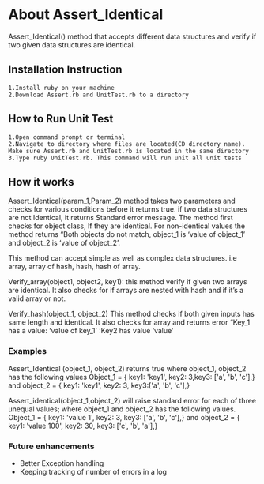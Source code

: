 
# About Assert_Identical 

Assert_Identical() method that accepts different data structures and verify if two given data structures are identical. 

## Installation Instruction
	1.Install ruby on your machine
	2.Download Assert.rb and UnitTest.rb to a directory
	
## How to Run Unit Test

	1.Open command prompt or terminal
	2.Navigate to directory where files are located(CD directory name). Make sure Assert.rb and UnitTest.rb is located in the same directory
	3.Type ruby UnitTest.rb. This command will run unit all unit tests 
 
## How it works
Assert_Identical(param_1,Param_2) method takes two parameters and checks for various conditions before it returns true. if two data structures are not Identical, it returns Standard error message. The method first checks for object class, If they are identical. For non-identical values the method returns “Both objects do not match, object_1 is ‘value of object_1’ and object_2 is ‘value of object_2’.

This method can accept simple as well as complex data structures. i.e array, array of hash, hash, hash of array.

Verify_array(object1, object2, key1): this method verify if given two arrays are identical. It also checks for if arrays are nested with hash and if it’s a valid array or not.

Verify_hash(object_1, object_2) This method checks if both given inputs has same length and identical. It also checks for array and returns error “Key_1 has a value: ‘value of key_1’ :Key2 has value ‘value’

### Examples 

 Assert_Identical (object_1, object_2) returns true where  object_1, object_2 has the following values
 	Object_1 = { key1: 'key1', key2: 3,key3: ['a', 'b', 'c'],}
 	and 
	object_2 = {  key1: 'key1',  key2: 3,  key3:['a', 'b', 'c'],}


 Assert_identical(object_1,object_2) will raise standard error for each of three unequal values; where object_1 and object_2 has the following values.
	Object_1 = { key1: 'value 1',  key2: 3,  key3: ['a', 'b', 'c'],}
 	and 
	object_2 = {  key1: 'value 100',  key2: 30,  key3: ['c', 'b', 'a'],}


### Future enhancements 
 - Better Exception handling
 - Keeping tracking of number of errors in a log
 
